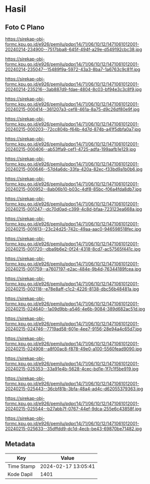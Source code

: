 # Hasil

## Foto C Plano

https://sirekap-obj-formc.kpu.go.id/e926/pemilu/pdpr/14/71/06/10/12/1471061012001-20240214-234900--7517bba8-645f-494f-a29e-d549192cbc38.jpg

https://sirekap-obj-formc.kpu.go.id/e926/pemilu/pdpr/14/71/06/10/12/1471061012001-20240214-235047--15489f9a-5972-43a3-8ba7-1a6763c9c81f.jpg

https://sirekap-obj-formc.kpu.go.id/e926/pemilu/pdpr/14/71/06/10/12/1471061012001-20240214-235216--3ab887d9-fdae-4804-8c03-bf94e3c3c8f9.jpg

https://sirekap-obj-formc.kpu.go.id/e926/pemilu/pdpr/14/71/06/10/12/1471061012001-20240215-000414--361207a3-cef8-461a-8a75-d9c26df80e9f.jpg

https://sirekap-obj-formc.kpu.go.id/e926/pemilu/pdpr/14/71/06/10/12/1471061012001-20240215-000203--72cc804b-f64b-4d7d-874b-a41f5dbfa0a7.jpg

https://sirekap-obj-formc.kpu.go.id/e926/pemilu/pdpr/14/71/06/10/12/1471061012001-20240215-000406--ab53ffa9-cef1-4725-adfa-199aafb1e129.jpg

https://sirekap-obj-formc.kpu.go.id/e926/pemilu/pdpr/14/71/06/10/12/1471061012001-20240215-000646--57d4a6dc-33fa-420a-82ec-f33bd9a1b0b6.jpg

https://sirekap-obj-formc.kpu.go.id/e926/pemilu/pdpr/14/71/06/10/12/1471061012001-20240215-000952--8ab06b10-b03c-4df8-85bc-f06a4fda8db7.jpg

https://sirekap-obj-formc.kpu.go.id/e926/pemilu/pdpr/14/71/06/10/12/1471061012001-20240215-001247--dc70d0ad-c399-4c8d-bfaa-723123ea668a.jpg

https://sirekap-obj-formc.kpu.go.id/e926/pemilu/pdpr/14/71/06/10/12/1471061012001-20240215-001613--23c24d25-742c-49aa-aac0-946598518fec.jpg

https://sirekap-obj-formc.kpu.go.id/e926/pemilu/pdpr/14/71/06/10/12/1471061012001-20240215-001720--dba9b6e2-0f24-4318-8cd7-ac57565f441c.jpg

https://sirekap-obj-formc.kpu.go.id/e926/pemilu/pdpr/14/71/06/10/12/1471061012001-20240215-001759--a7607197-e2ac-484e-9b4d-76344189fcea.jpg

https://sirekap-obj-formc.kpu.go.id/e926/pemilu/pdpr/14/71/06/10/12/1471061012001-20240215-002118--e78e8aff-c1c2-4226-8138-dbc56b48481a.jpg

https://sirekap-obj-formc.kpu.go.id/e926/pemilu/pdpr/14/71/06/10/12/1471061012001-20240215-024640--1a09d9bb-a546-4e6b-9084-389d682ac51d.jpg

https://sirekap-obj-formc.kpu.go.id/e926/pemilu/pdpr/14/71/06/10/12/1471061012001-20240215-024746--7719ad58-601e-4ee7-9156-28e94a4c65d7.jpg

https://sirekap-obj-formc.kpu.go.id/e926/pemilu/pdpr/14/71/06/10/12/1471061012001-20240215-024908--a8f00ac8-f878-49e0-a100-5560fead9090.jpg

https://sirekap-obj-formc.kpu.go.id/e926/pemilu/pdpr/14/71/06/10/12/1471061012001-20240215-025353--33a91e4b-5628-4cec-bd1e-1f7c1f5be919.jpg

https://sirekap-obj-formc.kpu.go.id/e926/pemilu/pdpr/14/71/06/10/12/1471061012001-20240215-025443--36cbf81b-3bfa-48a4-ad4c-d62055379363.jpg

https://sirekap-obj-formc.kpu.go.id/e926/pemilu/pdpr/14/71/06/10/12/1471061012001-20240215-025544--b27abb7f-0767-44ef-9dca-255e6c43858f.jpg

https://sirekap-obj-formc.kpu.go.id/e926/pemilu/pdpr/14/71/06/10/12/1471061012001-20240215-025633--35dffdd9-dc1d-4ecb-be43-69870be71482.jpg


## Metadata

| Key        | Value               |
| ---------- | ------------------- |
| Time Stamp | 2024-02-17 13:05:41 |
| Kode Dapil | 1401                |



